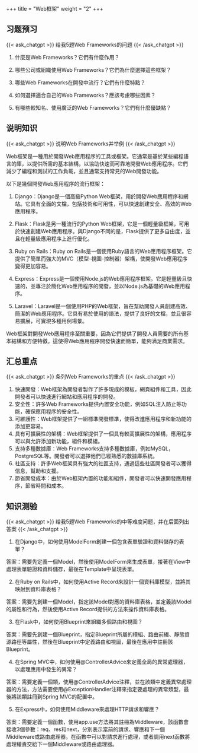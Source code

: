 +++
title = "Web框架"
weight = "2"
+++
## 习题预习
{{< ask_chatgpt >}}
给我5题Web Frameworks的问题
{{< /ask_chatgpt >}}



1. 什麼是Web Frameworks？它們有什麼作用？

2. 哪些公司或組織使用Web Frameworks？它們為什麼選擇這些框架？

3. 哪些Web Frameworks在開發中流行？它們有什麼特點？

4. 如何選擇適合自己的Web Frameworks？應該考慮哪些因素？

5. 有哪些較知名、使用廣泛的Web Frameworks？它們有什麼優缺點？   

## 说明知识
{{< ask_chatgpt >}}
说明Web Frameworks并举例
{{< /ask_chatgpt >}}



Web框架是一種用於開發Web應用程序的工具或框架。它通常是基於某些編程語言的庫，以提供所需的基本結構，以協助快速而可靠地開發Web應用程序。它們減少了編程和測試的工作負載，並且通常支持常見的Web開發功能。

以下是幾個開發Web應用程序的流行框架：

1. Django：Django是一個高級Python Web框架，用於開發Web應用程序和網站。它具有全面的文檔，包括技術和可用性，可以快速創建安全、高效的Web應用程序。

2. Flask：Flask是另一種流行的Python Web框架，它是一個輕量級框架，可用於快速創建Web應用程序。與Django不同的是，Flask提供了更多自由度，並且在輕量級應用程序上進行優化。

3. Ruby on Rails：Ruby on Rails是一個使用Ruby語言的Web應用程序框架。它提供了簡單而強大的MVC（模型-視圖-控制器）架構，使開發Web應用程序變得更加容易。

4. Express：Express是一個使用Node.js的Web應用程序框架。它是輕量級且快速的，並專注於簡化Web應用程序的開發，並以Node.js為基礎的Web應用程序。

5. Laravel：Laravel是一個使用PHP的Web框架，旨在幫助開發人員創建高效、簡潔的Web應用程序。它具有易於使用的語法，提供了良好的文檔，並且很容易擴展，可實現多種用例場景。

Web框架對開發Web應用程序至關重要，因為它們提供了開發人員需要的所有基本結構和方便特徵。這使得Web應用程序開發快速而簡單，能夠满足商業需求。   

## 汇总重点
{{< ask_chatgpt >}}
条列Web Frameworks的重点
{{< /ask_chatgpt >}}



1. 快速開發：Web框架為開發者製作了許多現成的模板，網頁組件和工具，因此開發者可以快速進行網站和應用程序的開發。 
2. 安全性：許多Web Frameworks提供內置安全功能，例如SQL注入防止等功能，確保應用程序的安全性。 
3. 可維護性：Web框架提供了一組標準開發標準，使得改進應用程序和新功能的添加更容易。 
4. 具有可擴展性的架構：Web框架提供了一個具有較高擴展性的架構，應用程序可以與允許添加新功能，組件和模組。 
5. 支持多種數據庫：Web Frameworks支持多種數據庫，例如MySQL，PostgreSQL等。開發者可以選擇他們已經熟悉的數據庫系統。 
6. 社區支持：許多Web框架具有強大的社區支持，通過這些社區開發者可以獲得信息，幫助和支援。 
7. 節省開發成本：由於Web框架內置的功能和組件，開發者可以快速開發應用程序，節省時間和成本。   

## 知识测验
{{< ask_chatgpt >}}
给我5题Web Frameworks的中等难度问题，并在后面列出答案
{{< /ask_chatgpt >}}



1. 在Django中，如何使用ModelForm創建一個包含表單驗證和資料儲存的表單？

答案：需要先定義一個Model，然後使用ModelForm來生成表單，接著在View中處理表單驗證和資料儲存，最後在Template中呈現表單。

2. 在Ruby on Rails中，如何使用Active Record來設計一個資料庫模型，並將其映射到資料庫表格？

答案：需要先創建一個Model，指定該Model對應的資料庫表格，並定義該Model的屬性和行為，然後使用Active Record提供的方法來操作資料庫表格。

3. 在Flask中，如何使用Blueprint來組織多個路由和視圖？

答案：需要先創建一個Blueprint，指定Blueprint所屬的模組、路由前綴、靜態資源路徑等屬性，然後在Blueprint中定義路由和視圖，最後在應用中註冊該Blueprint。

4. 在Spring MVC中，如何使用@ControllerAdvice來定義全局的異常處理器，以處理應用中發生的異常？

答案：需要定義一個類，使用@ControllerAdvice注釋，並在該類中定義異常處理器的方法，方法需要使用@ExceptionHandler注釋來指定要處理的異常類型，最後將該類註冊到Spring MVC的配置中。

5. 在Express中，如何使用Middleware來處理HTTP請求和響應？

答案：需要定義一個函數，使用app.use方法將其註冊為Middleware，該函數會接收3個參數：req、res和next，分別表示當前的請求、響應和下一個Middleware或路由處理器。在函數中可以對請求進行處理，或者調用next函數將處理權責交給下一個Middleware或路由處理器。   

